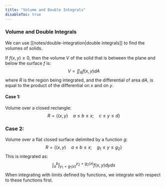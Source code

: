 ```yaml
---
title: "Volume and Double Integrals"
disableToc: true
---
```

### Volume and Double Integrals
We can use [[notes/double-integration|double integrals]] to find the volumes of solids.

If $f(x,y)\geq 0$, then the volume $V$ of the solid that is between the plane and below the surface $f$ is:
$$
V=\iint_Rf(x,y)dA
$$
where $R$ is the region being integrated, and  the differential of area $dA$, is equal to the product of the differential on $x$ and on $y$.

#### Case 1:
Volume over a closed rectangle:
$$
R=\{(x,y)\quad a\leq b\leq x; \quad c\leq y\leq d\}
$$

### Case 2:
Volume over a flat closed surface delimited by a function $g$:
$$
R=\{(x,y)\quad a\leq b\leq x; \quad g_1\leq y\leq g_2\}
$$
This is integrated as:
$$
\int_a^b\int_{y_1=g_1(x)}^{y_2=g_2(x)}f(x,y)dydx
$$
When integrating with limits defined by functions, we integrate with respect to these functions first.
